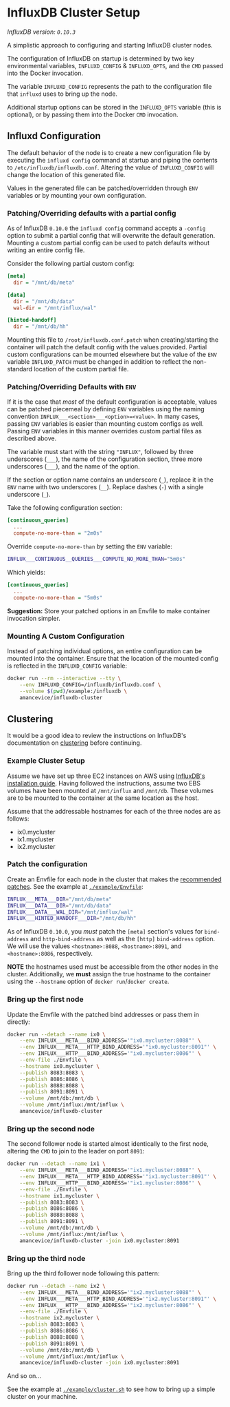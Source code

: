 # InfluxDB Cluster Setup

*InfluxDB version: `0.10.3`*

A simplistic approach to configuring and starting InfluxDB cluster nodes.

The configuration of InfluxDB on startup is determined by two key environmental variables, `INFLUXD_CONFIG` & `INFLUXD_OPTS`, and the `CMD` passed into the Docker invocation.

The variable `INFLUXD_CONFIG` represents the path to the configuration file that `influxd` uses to bring up the node.

Additional startup options can be stored in the `INFLUXD_OPTS` variable (this is optional), or by passing them into the Docker `CMD` invocation.


## Influxd Configuration

The default behavior of the node is to create a new configuration file by executing the `influxd config` command at startup and piping the contents to `/etc/influxdb/influxdb.conf`. Altering the value of `INFLUXD_CONFIG` will change the location of this generated file.

Values in the generated file can be patched/overridden through `ENV` variables or by mounting your own configuration.


### Patching/Overriding defaults with a partial config

As of InfluxDB `0.10.0` the `influxd config` command accepts a `-config` option to submit a partial config that will overwrite the default generation. Mounting a custom partial config can be used to patch defaults without writing an entire config file.

Consider the following partial custom config:

```ini
[meta]
  dir = "/mnt/db/meta"

[data]
  dir = "/mnt/db/data"
  wal-dir = "/mnt/influx/wal"

[hinted-handoff]
  dir = "/mnt/db/hh"
```

Mounting this file to `/root/influxdb.conf.patch` when creating/starting the container will patch the default config with the values provided. Partial custom configurations can be mounted elsewhere but the value of the `ENV` variable `INFLUXD_PATCH` must be changed in addition to reflect the non-standard location of the custom partial file.


### Patching/Overriding Defaults with `ENV`

If it is the case that *most* of the default configuration is acceptable, values can be patched piecemeal by defining `ENV` variables using the naming convention `INFLUX___<section>___<option>=<value>`. In many cases, passing `ENV` variables is easier than mounting custom configs as well. Passing `ENV` variables in this manner overrides custom partial files as described above.

The variable must start with the string `"INFLUX"`, followed by three underscores (`___`), the name of the configuration section, three more underscores (`___`), and the name of the option.

If the section or option name contains an underscore (`_`), replace it in the `ENV` name with two underscores (`__`). Replace dashes (`-`) with a single underscore (`_`).

Take the following configuration section:

```ini
[continuous_queries]
  ...
  compute-no-more-than = "2m0s"
```

Override `compute-no-more-than` by setting the `ENV` variable:

```bash
INFLUX___CONTINUOUS__QUERIES___COMPUTE_NO_MORE_THAN="5m0s"
```

Which yields:

```ini
[continuous_queries]
  ...
  compute-no-more-than = "5m0s"
```

**Suggestion:** Store your patched options in an Envfile to make container invocation simpler.


### Mounting A Custom Configuration

Instead of patching individual options, an entire configuration can be mounted into the container. Ensure that the location of the mounted config is reflected in the `INFLUXD_CONFIG` variable:

```bash
docker run --rm --interactive --tty \
    --env INFLUXD_CONFIG=/influxdb/influxdb.conf \
    --volume $(pwd)/example:/influxdb \
    amancevice/influxdb-cluster
```


## Clustering

It would be a good idea to review the instructions on InfluxDB's documentation on [clustering](https://docs.influxdata.com/influxdb/v0.10/guides/clustering/#configuration) before continuing.


### Example Cluster Setup

Assume we have set up three EC2 instances on AWS using [InfluxDB's installation guide](https://docs.influxdata.com/influxdb/v0.10/introduction/installation/#hosting-on-aws). Having followed the instructions, assume two EBS volumes have been mounted at `/mnt/influx` and `/mnt/db`. These volumes are to be mounted to the container at the same location as the host.

Assume that the addressable hostnames for each of the three nodes are as follows:
* ix0.mycluster
* ix1.mycluster
* ix2.mycluster


### Patch the configuration

Create an Envfile for each node in the cluster that makes the [recommended patches](https://docs.influxdata.com/influxdb/v0.10/introduction/installation/#configuring-the-instance). See the example at [`./example/Envfile`](./example/Envfile):

```bash
INFLUX___META___DIR="/mnt/db/meta"
INFLUX___DATA___DIR="/mnt/db/data"
INFLUX___DATA___WAL_DIR="/mnt/influx/wal"
INFLUX___HINTED_HANDOFF___DIR="/mnt/db/hh"
```

As of InfluxDB `0.10.0`, you *must* patch the `[meta]` section's values for `bind-address` and `http-bind-address` as well as the `[http]` `bind-address` option. We will use the values `<hostname>:8088`, `<hostname>:8091`, and `<hostname>:8086`, respectively.

**NOTE** the hostnames used must be accessible from the other nodes in the cluster. Additionally, we **must** assign the true hostname to the container using the `--hostname` option of `docker run`/`docker create`.


### Bring up the first node

Update the Envfile with the patched bind addresses or pass them in directly:

```bash
docker run --detach --name ix0 \
    --env INFLUX___META___BIND_ADDRESS='"ix0.mycluster:8088"' \
    --env INFLUX___META___HTTP_BIND_ADDRESS='"ix0.mycluster:8091"' \
    --env INFLUX___HTTP___BIND_ADDRESS='"ix0.mycluster:8086"' \
    --env-file ./Envfile \
    --hostname ix0.mycluster \
    --publish 8083:8083 \
    --publish 8086:8086 \
    --publish 8088:8088 \
    --publish 8091:8091 \
    --volume /mnt/db:/mnt/db \
    --volume /mnt/influx:/mnt/influx \
    amancevice/influxdb-cluster
```


### Bring up the second node

The second follower node is started almost identically to the first node, altering the `CMD` to join to the leader on port `8091`:

```bash
docker run --detach --name ix1 \
    --env INFLUX___META___BIND_ADDRESS='"ix1.mycluster:8088"' \
    --env INFLUX___META___HTTP_BIND_ADDRESS='"ix1.mycluster:8091"' \
    --env INFLUX___HTTP___BIND_ADDRESS='"ix1.mycluster:8086"' \
    --env-file ./Envfile \
    --hostname ix1.mycluster \
    --publish 8083:8083 \
    --publish 8086:8086 \
    --publish 8088:8088 \
    --publish 8091:8091 \
    --volume /mnt/db:/mnt/db \
    --volume /mnt/influx:/mnt/influx \
    amancevice/influxdb-cluster -join ix0.mycluster:8091
```


### Bring up the third node

Bring up the third follower node following this pattern:

```bash
docker run --detach --name ix2 \
    --env INFLUX___META___BIND_ADDRESS='"ix2.mycluster:8088"' \
    --env INFLUX___META___HTTP_BIND_ADDRESS='"ix2.mycluster:8091"' \
    --env INFLUX___HTTP___BIND_ADDRESS='"ix2.mycluster:8086"' \
    --env-file ./Envfile \
    --hostname ix2.mycluster \
    --publish 8083:8083 \
    --publish 8086:8086 \
    --publish 8088:8088 \
    --publish 8091:8091 \
    --volume /mnt/db:/mnt/db \
    --volume /mnt/influx:/mnt/influx \
    amancevice/influxdb-cluster -join ix0.mycluster:8091
```

And so on...

See the example at [`./example/cluster.sh`](./example/cluster.sh) to see how to bring up a simple cluster on your machine.
